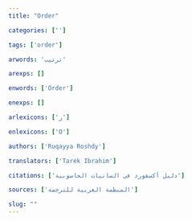 ```yaml
---
title: "Order"

categories: ['']

tags: ['order']

arwords: 'ترتيب'

arexps: []

enwords: ['Order']

enexps: []

arlexicons: ['ر']

enlexicons: ['O']

authors: ['Ruqayya Roshdy']

translators: ['Tarek Ibrahim']

citations: ['دليل أكسفورد في السانيات الحاسوبية']

sources: ['المنظمة العربية للترجمة']

slug: ""
---
```

